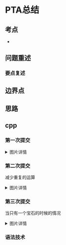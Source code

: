# PTA总结
## 考点
+ 


## 问题重述

### 要点复述

## 边界点

## 思路

## cpp
### 第一次提交

<details><summary>图片详情</summary><img src="https://raw.githubusercontent.com/ednow/cloudimg/main/githubio/20210830133716.png" alt="找不到图片(Image not found)" onerror="this.onerror=null;this.src='https://gitee.com/ednow/cloudimg/raw/main/githubio/20210830133716.png';" /></details>

### 第二次提交
减少重复的运算
<details><summary>图片详情</summary><img src="https://raw.githubusercontent.com/ednow/cloudimg/main/githubio/20210830134459.png" alt="找不到图片(Image not found)" onerror="this.onerror=null;this.src='https://gitee.com/ednow/cloudimg/raw/main/githubio/20210830134459.png';" /></details>

### 第三次提交
当只有一个宝石的时候的情况
<details><summary>图片详情</summary><img src="https://raw.githubusercontent.com/ednow/cloudimg/main/githubio/20210830135638.png" alt="找不到图片(Image not found)" onerror="this.onerror=null;this.src='https://gitee.com/ednow/cloudimg/raw/main/githubio/20210830135638.png';" /></details>

### 语法技术